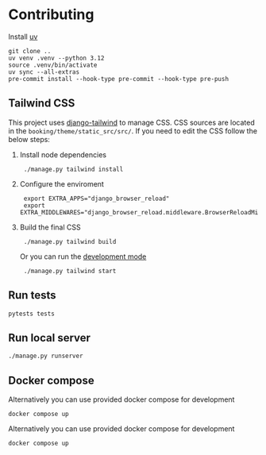 # Contributing


Install [uv](https://docs.astral.sh/uv/)


    git clone ..
    uv venv .venv --python 3.12
    source .venv/bin/activate
    uv sync --all-extras
    pre-commit install --hook-type pre-commit --hook-type pre-push

## Tailwind CSS

This project uses [django-tailwind](https://django-tailwind.readthedocs.io/en/latest/installation.html) to manage
CSS. CSS sources are located in the `booking/theme/static_src/src/`.
If you need to edit the CSS follow the below steps:

1. Install node dependencies
    
        ./manage.py tailwind install

1. Configure the enviroment
        
        export EXTRA_APPS="django_browser_reload"
        export EXTRA_MIDDLEWARES="django_browser_reload.middleware.BrowserReloadMiddleware,"

1. Build the final CSS

        ./manage.py tailwind build

    Or you can run the [development mode](https://django-tailwind.readthedocs.io/en/latest/usage.html#running-in-development-mode)

        ./manage.py tailwind start



## Run tests

    pytests tests



## Run local server


    ./manage.py runserver



## Docker compose

Alternatively you can use provided docker compose for development

    docker compose up

Alternatively you can use provided docker compose for development

    docker compose up
